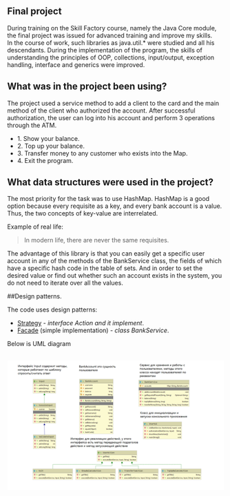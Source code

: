 Final project
---

During training on the Skill Factory course, namely the Java Core module, 
the final project was issued for advanced training and improve my skills.  
In the course of work, such libraries as java.util.* were studied and all his descendants. 
During the implementation of the program, the skills of understanding the principles of OOP, collections, 
input/output, exception handling, interface and generics were improved.

## What was in the project been using?

The project used a service method to add a client to the card 
and the main method of the client who authorized the account. 
After successful authorization, the user can log into his account and perform 3 operations through the ATM.

<ul>
    <li>
        1. Show your balance.
    </li>
    <li>
        2. Top up your balance.
    </li>
    <li>
        3. Transfer money to any customer who exists into the Map.
    </li>
    <li>
        4. Exit the program.
    </li>
</ul>

## What data structures were used in the project?

The most priority for the task was to use HashMap. 
HashMap is a good option because every requisite as a key, and every bank account is a value. 
Thus, the two concepts of key-value are interrelated.

Example of real life:
> In modern life, there are never the same requisites.

The advantage of this library is that you can easily get a specific user account 
in any of the methods of the BankService class, the fields of which have a specific hash code 
in the table of sets. And in order to set the desired value or find out whether such an account 
exists in the system, you do not need to iterate over all the values.
 
##Design patterns.

The code uses design patterns:

<ul>
    <li>
        <a href="https://refactoring.guru/ru/design-patterns/strategy" target="_blank">Strategy</a> - <i>interface Action and it implement</i>.
    </li>
    <li>
        <a href="https://refactoring.guru/ru/design-patterns/facade" target="_blank">Facade</a> (simple implementation) - <i>class BankService</i>.
    </li>
</ul>

Below is UML diagram<br><br>

![ScreenShot](/UML_shema.PNG)

